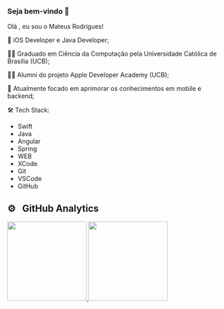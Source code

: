 ### Seja bem-vindo 👋

Olá , eu sou o Mateus Rodrigues!

🔭 iOS Developer e Java Developer;

🧑‍🎓 Graduado em Ciência da Computação pela Universidade Católica de Brasília (UCB);

👨‍💻 Alumni do projeto Apple Developer Academy (UCB);

🌱 Atualmente focado em aprimorar os conhecimentos em mobile e backend;



🛠  Tech Stack:

- Swift
- Java
- Angular
- Spring
- WEB
- XCode  
- Git  
- VSCode
- GitHub

## ⚙️ &nbsp; GitHub Analytics

<div>
<a href="https://github.com/mateusRodriguesSantos">
  <img height="180em" src="https://github-readme-stats-eight-theta.vercel.app/api?username=mateusRodriguesSantos&show_icons=true&theme=algolia&count_private=true"/>
  <img height="180em" src="https://github-readme-stats-eight-theta.vercel.app/api/top-langs/?username=mateusRodriguesSantos&layout=compact&langs_count=8&theme=algolia&include_all_commits=true&count_private=true"/>
</a>
</div>

